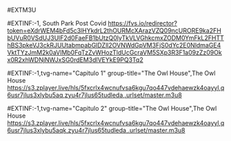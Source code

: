#EXTM3U


#EXTINF:-1, South Park Post Covid
https://fvs.io/redirector?token=eXdrWEM4bFd5c3lHYkdrL2thOURMcXArazVZQ09ncURORE9ka2FHbUVuR0VSdUJ3UlF2d0FaeFB1bUtzQ0lyTkVLVGhkcmxZODM0YmFkL2FHTThBS3pkeVJ3ckRJUUtabmpabGlDZll2OVNWdGpVM3FjS0dYc2E0NldmaGE4VktTYzJmM2k0aVlMb0FqTzZvWHozTldUcGcraVM5SXp3R3F1a09zZz09Okx0R2xhWDNjNWJxSG0rdEM3dlVEYkE9PQ3Tq2

#EXTINF:-1,tvg-name="Capitulo 1" group-title="The Owl House",The Owl House
https://s3.zplayer.live/hls/5fxcrlx4wcnufvsa6kgu7qo447vdehaewzk4oayyl,q6usr7jlus3xlybu5aq,zyu4r7jlus65tudleda,.urlset/master.m3u8

#EXTINF:-1,tvg-name="Capitulo 2" group-title="The Owl House",The Owl House
https://s3.zplayer.live/hls/5fxcrlx4wcnufvsa6kgu7qo447vdehaewzk4oayyl,q6usr7jlus3xlybu5aqk,zyu4r7jlus65tudleda,.urlset/master.m3u8







